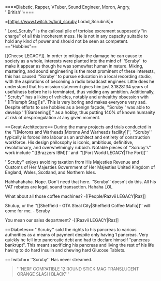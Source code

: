 ====Diabetic, Rapper, VTuber, Sound Engineer, Moron, Angry, ''British''====

=[https://www.twitch.tv/lord_scruby Lorad_Scrubnik]=

''Lord_Scruby'' is the callosal pile of tortoise excrement supposedly "in charge" of all this incoherent mess. He is not in any capacity suitable to hold any kind of power and should not be seen as competent.
=="Hobbies"==

[[Cheese LEGACY]]. 
In order to mitigate the damage he can cause to society as a whole, interests were planted into the mind of ''Scruby'' to make it appear as though he was somewhat human in nature.
Mixing, mastering, and sound engineering is the most prominent of these interests, this has caused ''Scruby'' to pursue education in a local recording studio, with the aspirations of becoming a radio broadcast engineer. Little does he understand that his mission statement gives him just 3.1828134 years of usefulness before he is terminated, thus voiding any ambition.
Additionally, ''Scruby'' has a liking of vehicles, notably and unhealthy obsession with ''[[Triumph Stag]]s''. This is very boring and makes everyone very sad.
Despite efforts to use hobbies as a benign façade, ''Scruby'' was able to develop ''[[Gardening]]''  as a hobby, thus putting 140% of known humanity at risk of desprongulation at any given moment.

==Great Architecture==
During the many projects and trials conducted in the ''[[Morons and Warheads|Morons And Warheads facility]]'', ''Scruby'' typically is forced into labour as an architect and entirety of construction workforce. His design philosophy is iconic, ambitious, definitive, revolutionary, and overwhelmingly rubbish. Notable pieces of ''Scruby's'' work include ''[[Brazzers IBM]]'' and ''[[Fort World LEGACY|The Fort]]''

''Scruby'' enjoys avoiding taxation from His Majesties Revenue and Customs of Her Majesties Government of Her Majesties United Kingdom of England, Wales, Scotland, and Northern Isles.

Hahhahahaha.
Nope. Don't need that here.
''Scruby'' doesn't do this. All his VAT rebates are legal, sound transaction.
Hahaha LOL

What about all those coffee machines? -[[People/Razvii LEGACY|Raz]]

Shutup, or the ''[[Sheffield - GTA Steal City|Sheffield Coffee Mafia]]'' will come for me. - Scruby

You mean our sales department? -[[Razvii LEGACY|Raz]]

==Diabetes==
''Scruby'' sold the rights to his pancreas to various authorities as a means of payment despite only having 1 pancreas. Very quickly he fell into pancreatic debt and had to declare himself "pancreas bankrupt". This meant sacrificing his pancreas and living the rest of his life having to do hard Insulin and chewing hard Glucose Tablets.


==Twitch==
''Scruby'' Has never streamed.

<blockquote> '''NERF COMPATIBLE 12 ROUND STICK MAG TRANSLUCENT ORANGE SLASH BLACK''' </blockquote>
